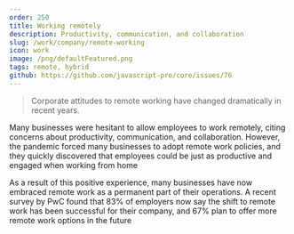 ```yaml
---
order: 250
title: Working remotely
description: Productivity, communication, and collaboration
slug: /work/company/remote-working
icon: work
image: /png/defaultFeatured.png
tags: remote, hybrid
github: https://github.com/javascript-pro/core/issues/76
---
```


> Corporate attitudes to remote working have changed dramatically in recent years.

Many businesses were hesitant to allow employees to work remotely, citing concerns about productivity, communication, and collaboration. However, the pandemic forced many businesses to adopt remote work policies, and they quickly discovered that employees could be just as productive and engaged when working from home

As a result of this positive experience, many businesses have now embraced remote work as a permanent part of their operations. A recent survey by PwC found that 83% of employers now say the shift to remote work has been successful for their company, and 67% plan to offer more remote work options in the future
